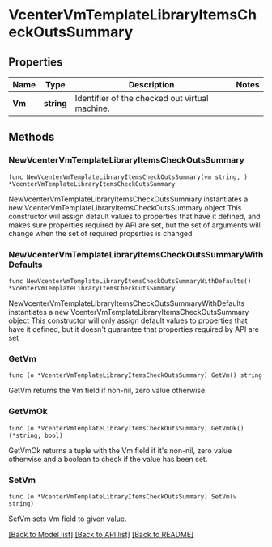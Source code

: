 # VcenterVmTemplateLibraryItemsCheckOutsSummary

## Properties

Name | Type | Description | Notes
------------ | ------------- | ------------- | -------------
**Vm** | **string** | Identifier of the checked out virtual machine. | 

## Methods

### NewVcenterVmTemplateLibraryItemsCheckOutsSummary

`func NewVcenterVmTemplateLibraryItemsCheckOutsSummary(vm string, ) *VcenterVmTemplateLibraryItemsCheckOutsSummary`

NewVcenterVmTemplateLibraryItemsCheckOutsSummary instantiates a new VcenterVmTemplateLibraryItemsCheckOutsSummary object
This constructor will assign default values to properties that have it defined,
and makes sure properties required by API are set, but the set of arguments
will change when the set of required properties is changed

### NewVcenterVmTemplateLibraryItemsCheckOutsSummaryWithDefaults

`func NewVcenterVmTemplateLibraryItemsCheckOutsSummaryWithDefaults() *VcenterVmTemplateLibraryItemsCheckOutsSummary`

NewVcenterVmTemplateLibraryItemsCheckOutsSummaryWithDefaults instantiates a new VcenterVmTemplateLibraryItemsCheckOutsSummary object
This constructor will only assign default values to properties that have it defined,
but it doesn't guarantee that properties required by API are set

### GetVm

`func (o *VcenterVmTemplateLibraryItemsCheckOutsSummary) GetVm() string`

GetVm returns the Vm field if non-nil, zero value otherwise.

### GetVmOk

`func (o *VcenterVmTemplateLibraryItemsCheckOutsSummary) GetVmOk() (*string, bool)`

GetVmOk returns a tuple with the Vm field if it's non-nil, zero value otherwise
and a boolean to check if the value has been set.

### SetVm

`func (o *VcenterVmTemplateLibraryItemsCheckOutsSummary) SetVm(v string)`

SetVm sets Vm field to given value.



[[Back to Model list]](../README.md#documentation-for-models) [[Back to API list]](../README.md#documentation-for-api-endpoints) [[Back to README]](../README.md)


